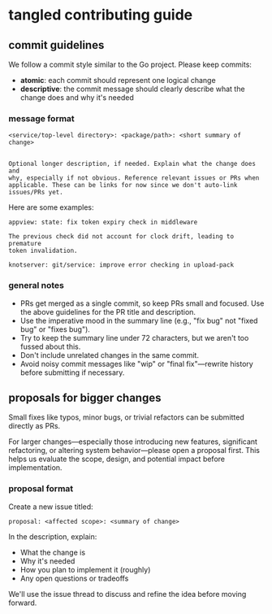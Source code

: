 # tangled contributing guide

## commit guidelines

We follow a commit style similar to the Go project. Please keep commits:

* **atomic**: each commit should represent one logical change  
* **descriptive**: the commit message should clearly describe what the
change does and why it's needed

### message format

``` 
<service/top-level directory>: <package/path>: <short summary of change>


Optional longer description, if needed. Explain what the change does and
why, especially if not obvious. Reference relevant issues or PRs when
applicable. These can be links for now since we don't auto-link
issues/PRs yet. 
```

Here are some examples:

```
appview: state: fix token expiry check in middleware

The previous check did not account for clock drift, leading to premature
token invalidation. 
```

```
knotserver: git/service: improve error checking in upload-pack
```

### general notes

- PRs get merged as a single commit, so keep PRs small and focused. Use
the above guidelines for the PR title and description.
- Use the imperative mood in the summary line (e.g., "fix bug" not
"fixed bug" or "fixes bug").
- Try to keep the summary line under 72 characters, but we aren't too
fussed about this.
- Don't include unrelated changes in the same commit.
- Avoid noisy commit messages like "wip" or "final fix"—rewrite history
before submitting if necessary.

## proposals for bigger changes

Small fixes like typos, minor bugs, or trivial refactors can be
submitted directly as PRs.

For larger changes—especially those introducing new features,
significant refactoring, or altering system behavior—please open a
proposal first. This helps us evaluate the scope, design, and potential
impact before implementation.

### proposal format

Create a new issue titled:

``` 
proposal: <affected scope>: <summary of change> 
```

In the description, explain:

- What the change is
- Why it's needed
- How you plan to implement it (roughly)
- Any open questions or tradeoffs

We'll use the issue thread to discuss and refine the idea before moving
forward.
